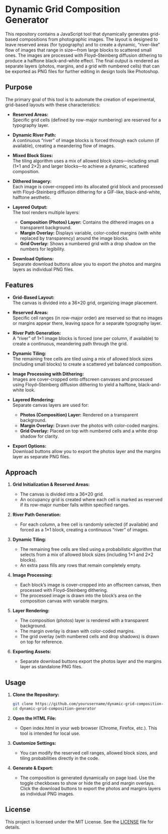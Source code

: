 # Dynamic Grid Composition Generator

This repository contains a JavaScript tool that dynamically generates grid-based compositions from photographic images. The layout is designed to leave reserved areas (for typography) and to create a dynamic, “river-like” flow of images that range in size—from large blocks to scattered small ones. The images are processed with Floyd–Steinberg diffusion dithering to produce a halftone black-and-white effect. The final output is rendered as separate layers (photos, margins, and a grid with numbered cells) that can be exported as PNG files for further editing in design tools like Photoshop.

## Purpose

The primary goal of this tool is to automate the creation of experimental, grid-based layouts with these characteristics:

- **Reserved Areas:**  
  Specific grid cells (defined by row-major numbering) are reserved for a typography layer.

- **Dynamic River Path:**  
  A continuous “river” of image blocks is forced through each column (if available), creating a meandering flow of images.

- **Mixed Block Sizes:**  
  The tiling algorithm uses a mix of allowed block sizes—including small (1×1 and 2×2) and larger blocks—to achieve a dynamic, scattered composition.

- **Dithered Imagery:**  
  Each image is cover-cropped into its allocated grid block and processed with Floyd–Steinberg diffusion dithering for a GIF-like, black-and-white, halftone aesthetic.

- **Layered Output:**  
  The tool renders multiple layers:
  - **Composition (Photos) Layer:** Contains the dithered images on a transparent background.
  - **Margin Overlay:** Displays variable, color-coded margins (with white replaced by transparency) around the image blocks.
  - **Grid Overlay:** Shows a numbered grid with a drop shadow on the numbers for legibility.

- **Download Options:**  
  Separate download buttons allow you to export the photos and margins layers as individual PNG files.

## Features

- **Grid-Based Layout:**  
  The canvas is divided into a 36×20 grid, organizing image placement.

- **Reserved Areas:**  
  Specific cell ranges (in row-major order) are reserved so that no images or margins appear there, leaving space for a separate typography layer.

- **River Path Generation:**  
  A “river” of 1×1 image blocks is forced (one per column, if available) to create a continuous, meandering path through the grid.

- **Dynamic Tiling:**  
  The remaining free cells are tiled using a mix of allowed block sizes (including small blocks) to create a scattered yet balanced composition.

- **Image Processing with Dithering:**  
  Images are cover-cropped onto offscreen canvases and processed using Floyd–Steinberg diffusion dithering to yield a halftone, black-and-white look.

- **Layered Rendering:**  
  Separate canvas layers are used for:
  - **Photos (Composition) Layer:** Rendered on a transparent background.
  - **Margin Overlay:** Drawn over the photos with color-coded margins.
  - **Grid Overlay:** Placed on top with numbered cells and a white drop shadow for clarity.

- **Export Options:**  
  Download buttons allow you to export the photos layer and the margins layer as separate PNG files.

## Approach

1. **Grid Initialization & Reserved Areas:**  
   - The canvas is divided into a 36×20 grid.
   - An occupancy grid is created where each cell is marked as reserved if its row-major number falls within specified ranges.

2. **River Path Generation:**  
   - For each column, a free cell is randomly selected (if available) and forced as a 1×1 block, creating a continuous “river” of images.

3. **Dynamic Tiling:**  
   - The remaining free cells are tiled using a probabilistic algorithm that selects from a mix of allowed block sizes (including 1×1 and 2×2 blocks).
   - An extra pass fills any rows that remain completely empty.

4. **Image Processing:**  
   - Each block’s image is cover-cropped into an offscreen canvas, then processed with Floyd–Steinberg dithering.
   - The processed image is drawn into the block’s area on the composition canvas with variable margins.

5. **Layer Rendering:**  
   - The composition (photos) layer is rendered with a transparent background.
   - The margin overlay is drawn with color-coded margins.
   - The grid overlay (with numbered cells and drop shadows) is drawn on top for reference.

6. **Exporting Assets:**  
   - Separate download buttons export the photos layer and the margins layer as standalone PNG files.

## Usage

1. **Clone the Repository:**

   ```bash
   git clone https://github.com/yourusername/dynamic-grid-composition-generator.git
   cd dynamic-grid-composition-generator

2.	**Open the HTML File:**
    - Open index.html in your web browser (Chrome, Firefox, etc.). This tool is intended for local use.

3.	**Customize Settings:**
    - You can modify the reserved cell ranges, allowed block sizes, and tiling probabilities directly in the code.
	
4.	**Generate & Export:**
    - The composition is generated dynamically on page load. Use the toggle checkboxes to show or hide the grid and margin overlays. Click the download buttons to export the photos and margins layers as individual PNG images.


## License

This project is licensed under the MIT License. See the [LICENSE](https://opensource.org/license/mit) file for details.